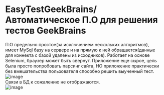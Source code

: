 # EasyTestGeekBrains/Автоматическое П.О для решения тестов GeekBrains
П.О предельно простое(за исключением нескольких алгоритмов), имеет MySql базу на сервере и на прямую к ней обращается(данные для коннекта с базой удалены из исходников).
Работает на основе Selenium, браузер может быть свернут. Приложение еще сырое, цель была просто попробовать парсинг сайта, НО приложение практически без вмешательства пользователя способно решить выученный тест.\
![image](https://user-images.githubusercontent.com/108361246/191976825-5a9f9b72-5467-47d8-a7da-314898fd3456.png)\
Связи в БД к сожалению не отображаются.\
![image](https://user-images.githubusercontent.com/108361246/191978858-7dc02824-7b3a-4920-8c85-eb1a54279af0.png)
